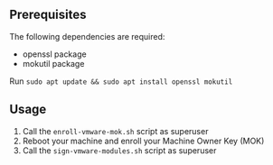 ## Prerequisites

The following dependencies are required:

- openssl package
- mokutil package

Run `sudo apt update && sudo apt install openssl mokutil`

## Usage

1. Call the `enroll-vmware-mok.sh` script as superuser
2. Reboot your machine and enroll your Machine Owner Key (MOK)
3. Call the `sign-vmware-modules.sh` script as superuser
